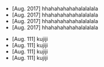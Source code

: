 * [Aug. 2017] hhahahahahahalalalala
* [Aug. 2017] hhahahahahahalalalala
* [Aug. 2017] hhahahahahahalalalala
* [Aug. 2017] hhahahahahahalalalala
<!-- More -->
* [Aug. 111] kujiji
* [Aug. 111] kujiji
* [Aug. 111] kujiji
* [Aug. 111] kujiji